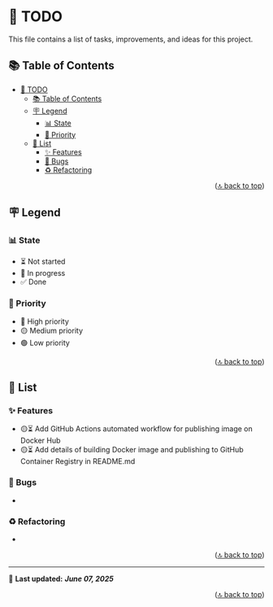 <!-- markdownlint-disable MD033 MD041 -->

<a id="top"></a>

# 📝 TODO

This file contains a list of tasks, improvements, and ideas for this project.

## 📚 Table of Contents

- [📝 TODO](#-todo)
  - [📚 Table of Contents](#-table-of-contents)
  - [🪧 Legend](#-legend)
    - [📊 State](#-state)
    - [🚨 Priority](#-priority)
  - [📝 List](#-list)
    - [✨ Features](#-features)
    - [🐛 Bugs](#-bugs)
    - [♻️ Refactoring](#️-refactoring)

<p align="right">(<a href="#top">🔝 back to top</a>)</p>

## 🪧 Legend

### 📊 State

- ⏳ Not started
- 🔄 In progress
- ✅ Done

### 🚨 Priority

- 🔴 High priority
- 🟡 Medium priority
- 🟢 Low priority

<p align="right">(<a href="#top">🔝 back to top</a>)</p>

## 📝 List

### ✨ Features

- 🟡⏳ Add GitHub Actions automated workflow for publishing image on Docker Hub
- 🟡⏳ Add details of building Docker image and publishing to GitHub Container Registry in README.md

### 🐛 Bugs

-

### ♻️ Refactoring

-

<p align="right">(<a href="#top">🔝 back to top</a>)</p>

---

📌 **Last updated:** ***June 07, 2025***

<p align="right">(<a href="#top">🔝 back to top</a>)</p>
